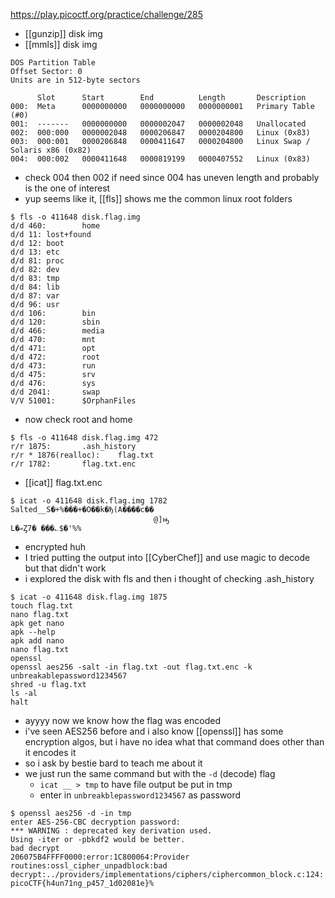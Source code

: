 https://play.picoctf.org/practice/challenge/285

- [[gunzip]] disk img
- [[mmls]] disk img
```
DOS Partition Table
Offset Sector: 0
Units are in 512-byte sectors

      Slot      Start        End          Length       Description
000:  Meta      0000000000   0000000000   0000000001   Primary Table (#0)
001:  -------   0000000000   0000002047   0000002048   Unallocated
002:  000:000   0000002048   0000206847   0000204800   Linux (0x83)
003:  000:001   0000206848   0000411647   0000204800   Linux Swap / Solaris x86 (0x82)
004:  000:002   0000411648   0000819199   0000407552   Linux (0x83)

```
- check 004 then 002 if need since 004 has uneven length and probably is the one of interest
- yup seems like it, [[fls]] shows me the common linux root folders
```
$ fls -o 411648 disk.flag.img 
d/d 460:        home
d/d 11: lost+found
d/d 12: boot
d/d 13: etc
d/d 81: proc
d/d 82: dev
d/d 83: tmp
d/d 84: lib
d/d 87: var
d/d 96: usr
d/d 106:        bin
d/d 120:        sbin
d/d 466:        media
d/d 470:        mnt
d/d 471:        opt
d/d 472:        root
d/d 473:        run
d/d 475:        srv
d/d 476:        sys
d/d 2041:       swap
V/V 51001:      $OrphanFiles
```
- now check root and home
```
$ fls -o 411648 disk.flag.img 472
r/r 1875:       .ash_history
r/r * 1876(realloc):    flag.txt
r/r 1782:       flag.txt.enc
```
- [[icat]] flag.txt.enc
```
$ icat -o 411648 disk.flag.img 1782
Salted__S�+%���+�O��k�ђ(A����c��
                                @]ԣ
L�ޢȤ7� ���؎$�'%%                                                                                                          
```
- encrypted huh
- I tried putting the output into [[CyberChef]] and use magic to decode but that didn't work
- i explored the disk with fls and then i thought of checking .ash_history
```
$ icat -o 411648 disk.flag.img 1875
touch flag.txt
nano flag.txt 
apk get nano
apk --help
apk add nano
nano flag.txt 
openssl
openssl aes256 -salt -in flag.txt -out flag.txt.enc -k unbreakablepassword1234567
shred -u flag.txt
ls -al
halt
```
- ayyyy now we know how the flag was encoded
- i've seen AES256 before and i also know [[openssl]] has some encryption algos, but i have no idea what that command does other than it encodes it
- so i ask by bestie bard to teach me about it
- we just run the same command but with the `-d` (decode) flag
	-  `icat __ > tmp`  to have file output be put in tmp 
	- enter in `unbreakblepassword1234567` as password
```
$ openssl aes256 -d -in tmp                       
enter AES-256-CBC decryption password:
*** WARNING : deprecated key derivation used.
Using -iter or -pbkdf2 would be better.
bad decrypt
206075B4FFFF0000:error:1C800064:Provider routines:ossl_cipher_unpadblock:bad decrypt:../providers/implementations/ciphers/ciphercommon_block.c:124:
picoCTF{h4un71ng_p457_1d02081e}%  
```